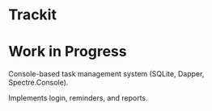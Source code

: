 # Trackit

# Work in Progress

Console-based task management system (SQLite, Dapper, Spectre.Console).  

Implements login, reminders, and reports.



